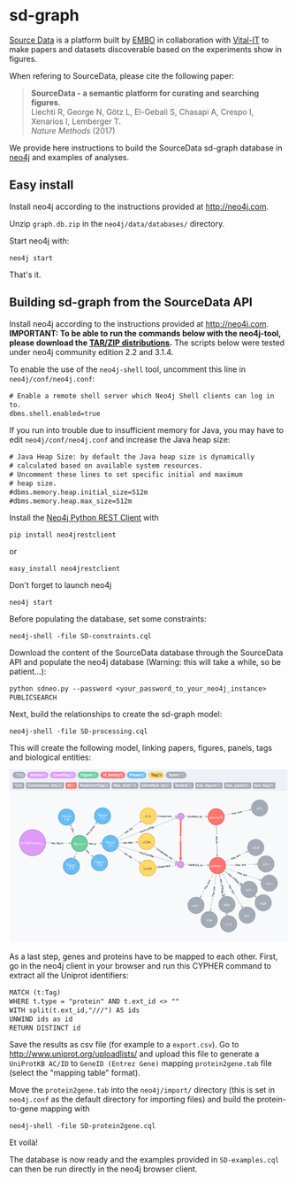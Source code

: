 # sd-graph
[Source Data](http://sourcedata.embo.org) is a platform built by [EMBO](embo.org) in collaboration with [Vital-IT](https://www.vital-it.ch/) to make papers and datasets discoverable based on the experiments show in figures.

When refering to SourceData, please cite the following paper:

> __SourceData - a semantic platform for curating and searching figures.__  
> Liechti R, George N, Götz L, El-Gebali S, Chasapi A, Crespo I, Xenarios I, Lemberger T.  
> _Nature Methods_ (2017)

We provide here instructions to build the SourceData sd-graph database in [neo4j](http://neo4j.com) and examples of analyses.

## Easy install

Install neo4j according to the instructions provided at http://neo4j.com.

Unzip `graph.db.zip` in the `neo4j/data/databases/` directory.

Start neo4j with:

    neo4j start

That's it.

## Building sd-graph from the SourceData API

Install neo4j according to the instructions provided at http://neo4j.com. __IMPORTANT: To be able to run the commands below with the neo4j-tool, please download the [TAR/ZIP distributions](https://neo4j.com/download/community-edition/).__ The scripts below were tested under neo4j community edition 2.2 and 3.1.4.

To enable the use of the `neo4j-shell` tool, uncomment this line in `neo4j/conf/neo4j.conf`:

    # Enable a remote shell server which Neo4j Shell clients can log in to.
    dbms.shell.enabled=true
    
If you run into trouble due to insufficient memory for Java, you may have to edit `neo4j/conf/neo4j.conf` and increase the Java heap size:

    # Java Heap Size: by default the Java heap size is dynamically
    # calculated based on available system resources.
    # Uncomment these lines to set specific initial and maximum
    # heap size.
    #dbms.memory.heap.initial_size=512m
    #dbms.memory.heap.max_size=512m

Install the [Neo4j Python REST Client](https://pypi.python.org/pypi/neo4jrestclient/) with

    pip install neo4jrestclient
    
or

	easy_install neo4jrestclient 

Don't forget to launch neo4j

    neo4j start

Before populating the database, set some constraints:

    neo4j-shell -file SD-constraints.cql
    
Download the content of the SourceData database through the SourceData API and populate the neo4j database (Warning: this will take a while, so be patient...):

    python sdneo.py --password <your_password_to_your_neo4j_instance> PUBLICSEARCH
  
Next, build the relationships to create the sd-graph model:

    neo4j-shell -file SD-processing.cql

This will create the following model, linking papers, figures, panels, tags and biological entities:

![data model](sd-graph-data-model.png) 

As a last step, genes and proteins have to be mapped to each other. First, go in the neo4j client in your browser and run this CYPHER command to extract all the Uniprot identifiers:

    MATCH (t:Tag)
    WHERE t.type = "protein" AND t.ext_id <> ""
    WITH split(t.ext_id,"///") AS ids
    UNWIND ids as id
    RETURN DISTINCT id

Save the results as csv file (for example to a `export.csv`). Go to http://www.uniprot.org/uploadlists/ and upload this file to generate a `UniProtKB AC/ID` to `GeneID (Entrez Gene)` mapping `protein2gene.tab` file (select the "mapping table" format).

Move the `protein2gene.tab` into the `neo4j/import/` directory (this is set in `neo4j.conf` as the default directory for importing files) and build the protein-to-gene mapping with

    neo4j-shell -file SD-protein2gene.cql
 
Et voilà!

The database is now ready and the examples provided in `SD-examples.cql` can then be run directly in the neo4j browser client.
